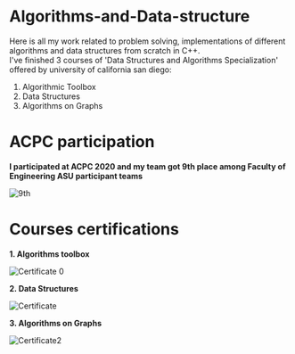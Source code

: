 # Algorithms-and-Data-structure
Here is all my work related to problem solving, implementations of different algorithms and data structures from scratch in C++.\
I've finished 3 courses of 'Data Structures and Algorithms Specialization' offered by university of california san diego:
1. Algorithmic Toolbox
2. Data Structures
3. Algorithms on Graphs
# ACPC participation
**I participated at ACPC 2020 and my team got 9th place among Faculty of Engineering ASU participant teams**

![9th](https://user-images.githubusercontent.com/47945674/115971990-244c2680-a54c-11eb-8f08-452ae543ce61.png)

# Courses certifications
**1. Algorithms toolbox**

![Certificate 0](https://user-images.githubusercontent.com/47945674/115971879-5f9a2580-a54b-11eb-9b8c-5b09c4f7d03d.png)

**2. Data Structures**

![Certificate](https://user-images.githubusercontent.com/47945674/115971931-b30c7380-a54b-11eb-8542-7caaed16ba8c.png)

**3. Algorithms on Graphs**

![Certificate2](https://user-images.githubusercontent.com/47945674/115971937-bd2e7200-a54b-11eb-9acf-7e8307bb6ca6.png)
